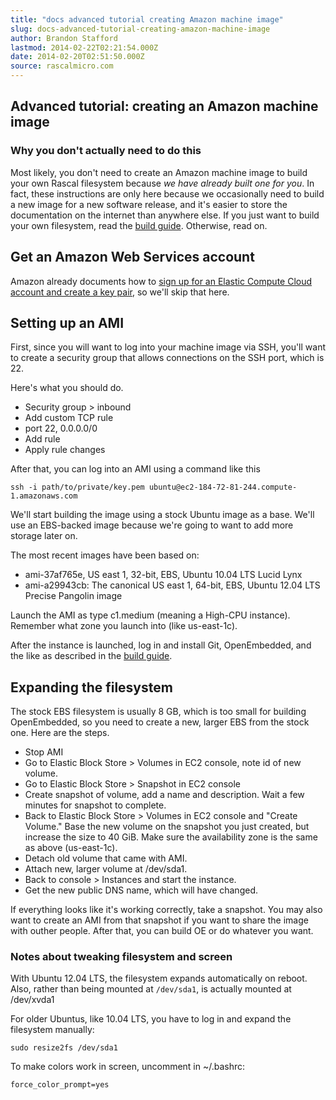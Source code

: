 ```yaml
---
title: "docs advanced tutorial creating Amazon machine image"
slug: docs-advanced-tutorial-creating-amazon-machine-image
author: Brandon Stafford
lastmod: 2014-02-22T02:21:54.000Z
date: 2014-02-20T02:51:50.000Z
source: rascalmicro.com
---
```

## Advanced tutorial: creating an Amazon machine image ##

### Why you don't actually need to do this ###

Most likely, you don't need to create an Amazon machine image to build your own Rascal filesystem because *we have already built one for you*. In fact, these instructions are only here because we occasionally need to build a new image for a new software release, and it's easier to store the documentation on the internet than anywhere else. If you just want to build your own filesystem, read the [build guide][1]. Otherwise, read on.

## Get an Amazon Web Services account ##

Amazon already documents how to [sign up for an Elastic Compute Cloud account and create a key pair][2], so we'll skip that here.

## Setting up an AMI ##

First, since you will want to log into your machine image via SSH, you'll want to create a security group that allows connections on the SSH port, which is 22. 

Here's what you should do.

* Security group > inbound
* Add custom TCP rule
* port 22, 0.0.0.0/0
* Add rule
* Apply rule changes

After that, you can log into an AMI using a command like this

	ssh -i path/to/private/key.pem ubuntu@ec2-184-72-81-244.compute-1.amazonaws.com

We'll start building the image using a stock Ubuntu image as a base. We'll use an EBS-backed image because we're going to want to add more storage later on.

The most recent images have been based on:

* ami-37af765e, US east 1, 32-bit, EBS, Ubuntu 10.04 LTS Lucid Lynx
* ami-a29943cb: The canonical US east 1, 64-bit, EBS, Ubuntu 12.04 LTS Precise Pangolin image

Launch the AMI as type c1.medium (meaning a High-CPU instance). Remember what zone you launch into (like us-east-1c).

After the instance is launched, log in and install Git, OpenEmbedded, and the like as described in the [build guide][3].

## Expanding the filesystem ##

The stock EBS filesystem is usually 8 GB, which is too small for building OpenEmbedded, so you need to create a new, larger EBS from the stock one. Here are the steps.

* Stop AMI
* Go to Elastic Block Store > Volumes in EC2 console, note id of new volume.
* Go to Elastic Block Store > Snapshot in EC2 console
* Create snapshot of volume, add a name and description. Wait a few minutes for snapshot to complete.
* Back to Elastic Block Store > Volumes in EC2 console and "Create Volume." Base the new volume on the snapshot you just created, but increase the size to 40 GiB. Make sure the availability zone is the same as above (us-east-1c).
* Detach old volume that came with AMI.
* Attach new, larger volume at /dev/sda1.
* Back to console > Instances and start the instance.
* Get the new public DNS name, which will have changed.

If everything looks like it's working correctly, take a snapshot. You may also want to create an AMI from that snapshot if you want to share the image with outher people. After that, you can build OE or do whatever you want.

### Notes about tweaking filesystem and screen ###

With Ubuntu 12.04 LTS, the filesystem expands automatically on reboot. Also, rather than being mounted at `/dev/sda1`, is actually mounted at /dev/xvda1

For older Ubuntus, like 10.04 LTS, you have to log in and expand the filesystem manually:

```language-bash
sudo resize2fs /dev/sda1
```

To make colors work in screen, uncomment in ~/.bashrc:

```language-bash
force_color_prompt=yes
```

[1]: /docs/build-guide.html
[2]: http://docs.amazonwebservices.com/AWSEC2/latest/GettingStartedGuide/GetStartedLinux.html
[3]: /docs/build-guide.html